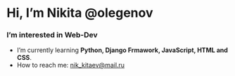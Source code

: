 # Hi, I’m Nikita @olegenov #
### I’m interested in Web-Dev ###
- I’m currently learning **Python, Django Frmawork, JavaScript, HTML and CSS**.
- How to reach me: nik_kitaev@mail.ru
